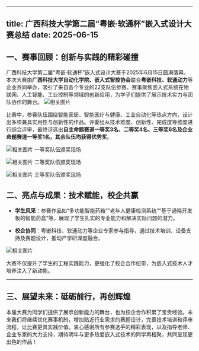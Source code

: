 
---
title: 广西科技大学第二届“粤嵌·软通杯”嵌入式设计大赛总结
date: 2025-06-15
---

 ## 一、赛事回顾：创新与实践的精彩碰撞
广西科技大学第二届“粤嵌·软通杯”嵌入式设计大赛于2025年6月15日圆满落幕。本次大赛由**广西科技大学自动化学院、嵌入式智控协会**联合**粤嵌科技、软通动力**等企业共同举办，吸引了来自各个专业的22支队伍参赛。赛事聚焦嵌入式系统在物联网、人工智能、工业控制等领域的创新应用，为学子们提供了展示技术实力与团队协作的舞台。
![相关图片](https://pic1.imgdb.cn/item/68501ece58cb8da5c8516823.jpg)


比赛中，参赛队伍围绕智能家居、智能医疗与健康、工业自动化等热点方向，设计出多项兼具实用性与创新性的作品。评委组从技术难度、创新性、完成度等维度进行综合评审，最终评选出**自主命题赛道一等奖3名、二等奖4名、三等奖6名及企业命题赛道一等奖1名，其余队伍均获得优秀奖**。

![相关图片](https://pic1.imgdb.cn/item/68502c0058cb8da5c851c0f3.jpg)
一等奖队伍颁奖现场

![相关图片](https://pic1.imgdb.cn/item/68502c8458cb8da5c851c20f.jpg)
二等奖队伍颁奖现场

![相关图片](https://pic1.imgdb.cn/item/68502c8f58cb8da5c851c22a.jpg)
三等奖队伍颁奖现场


 ## 二、亮点与成果：技术赋能，校企共赢
- **学生风采**：参赛作品如“多功能智能药箱”“老年人健康检测系统”“基于通晓开发板的智能药盒”等，展现了学生扎实的专业能力和解决实际问题的潜力。

- **校企协同**：粤嵌科技、软通动力等企业专家参与指导，通过技术培训、设备支持及赛题设计，推动产学研深度融合。

![相关图片](https://pic1.imgdb.cn/item/68502b3858cb8da5c851bf34.jpg)

大赛不仅提升了学生的工程实践能力，更强化了校企合作纽带，为嵌入式技术人才培养注入了新动能。


---

 ## 三、展望未来：砥砺前行，再创辉煌
本届大赛为同学们提供了展示创新能力的舞台，也为校企合作积累了宝贵经验。未来我们将继续优化赛事机制，增加贴近行业需求的赛题设计，完善技术培训和评审流程，让比赛更具实践价值。衷心感谢所有参赛选手的精彩表现，以及指导老师、企业专家的大力支持，期待明年与更多热爱嵌入式技术的同学再相聚，共同呈现更出色的作品！




 
